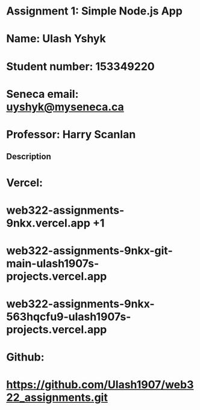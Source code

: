 # Assignment 1: Simple Node.js App 
# Name: Ulash Yshyk
# Student number: 153349220
# Seneca email: uyshyk@myseneca.ca
# Professor: Harry Scanlan
## Description

# Vercel:
# web322-assignments-9nkx.vercel.app +1
# web322-assignments-9nkx-git-main-ulash1907s-projects.vercel.app
# web322-assignments-9nkx-563hqcfu9-ulash1907s-projects.vercel.app

# Github:
# https://github.com/Ulash1907/web322_assignments.git